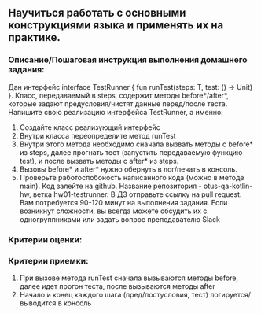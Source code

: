 ## Научиться работать с основными конструкциями языка и применять их на практике.

### Описание/Пошаговая инструкция выполнения домашнего задания:
Дан интерфейс interface TestRunner { fun runTest(steps: T, test: () -> Unit) }. 
Класс, передаваемый в steps, содержит методы before*/after*, которые задают предусловия/чистят данные перед/после теста.
Напишите свою реализацию интерфейса TestRunner, а именно:


1. Создайте класс реализующий интерфейс
2. Внутри класса переопределите метод runTest
3. Внутри этого метода необходимо сначала вызвать методы с before* из steps, 
   далее прогнать тест (запустить передаваемую функцию test), и после вызвать методы с after* из steps.
4. Вызовы before* и after* нужно обернуть в лог/печать в консоль.
5. Проверьте работоспобоность написанного кода (можно в методе main). 
   Код залейте на github. Название репозитория - otus-qa-kotlin-hw, ветка hw01-testrunner. В ДЗ отправьте ссылку на pull request.
   Вам потребуется 90-120 минут на выполнения задания.
   Если возникнут сложности, вы всегда можете обсудить их с одногруппниками или задать вопрос преподавателю Slack

### Критерии оценки:
### Критерии приемки:

1. При вызове метода runTest сначала вызываются методы before, далее идет прогон теста, после вызываются методы after
2. Начало и конец каждого шага (пред/постусловия, тест) логируется/выводится в консоль
